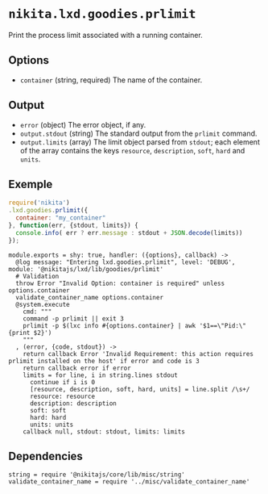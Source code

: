 
# `nikita.lxd.goodies.prlimit`

Print the process limit associated with a running container.

## Options

* `container` (string, required)
  The name of the container.

## Output

* `error` (object)
  The error object, if any.
* `output.stdout` (string)
  The standard output from the `prlimit` command.
* `output.limits` (array)
  The limit object parsed from `stdout`; each element of the array contains the
  keys `resource`, `description`, `soft`, `hard` and `units`.

## Exemple

```js
require('nikita')
.lxd.goodies.prlimit({
  container: "my_container"
}, function(err, {stdout, limits}) {
  console.info( err ? err.message : stdout + JSON.decode(limits))
});
```

    module.exports = shy: true, handler: ({options}, callback) ->
      @log message: "Entering lxd.goodies.prlimit", level: 'DEBUG', module: '@nikitajs/lxd/lib/goodies/prlimit'
      # Validation
      throw Error "Invalid Option: container is required" unless options.container
      validate_container_name options.container
      @system.execute
        cmd: """
        command -p prlimit || exit 3
        prlimit -p $(lxc info #{options.container} | awk '$1==\"Pid:\"{print $2}')
        """
      , (error, {code, stdout}) ->
        return callback Error 'Invalid Requirement: this action requires prlimit installed on the host' if error and code is 3
        return callback error if error
        limits = for line, i in string.lines stdout
          continue if i is 0
          [resource, description, soft, hard, units] = line.split /\s+/
          resource: resource
          description: description
          soft: soft
          hard: hard
          units: units
        callback null, stdout: stdout, limits: limits

## Dependencies

    string = require '@nikitajs/core/lib/misc/string'
    validate_container_name = require '../misc/validate_container_name'

